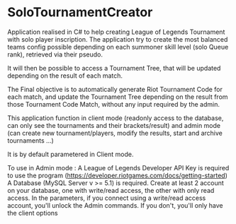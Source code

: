 # SoloTournamentCreator

Application realised in C# to help creating League of Legends Tournament with solo player inscription.
The application try to create the most balanced teams config possible depending on each summoner skill level (solo Queue rank),
retrieved via their pseudo.

It will then be possible to access a Tournament Tree, that will be updated depending on the result of each match.

The Final objective is to automatically generate Riot Tournament Code for each match, and update the Tournament Tree depending on the result from those Tournament Code Match, without any input required by the admin.

This application function in client mode (readonly access to the database, can only see the tournaments and their brackets/result) and admin mode (can create new tournament/players, modify the results, start and archive tournaments ...)

It is by default parametered in Client mode.

To use in Admin mode :
A League of Legends Developer API Key is required to use the program (https://developer.riotgames.com/docs/getting-started)
A Database (MySQL Server v >= 5.1) is required.
Create at least 2 account on your database, one with write/read access, the other with only read access.
In the parameters, if you connect using a write/read access account, you'll unlock the Admin commands.
If you don't, you'll only have the client options
